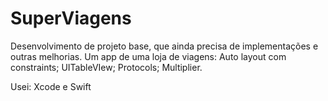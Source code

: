 # SuperViagens

Desenvolvimento de projeto base, que ainda precisa de implementações e outras melhorias. Um app de uma loja de viagens: Auto layout com constraints; UITableVIew; Protocols; Multiplier.

Usei: Xcode e Swift
